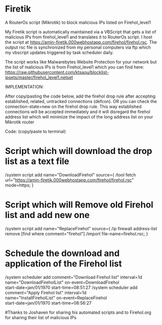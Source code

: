 # Firetik
A RouterOs script (Mikrotik) to block malicious IPs listed on Firehol_level1



My Firetik script is automatically maintained via a VBScript that gets a list of malicious IPs from firehol_level1 
and translates it to RouterOs script. I host the script at https://amin-firetik.000webhostapp.com/firehol/firehol.rsc. 
The output rsc file is synchronized from my personal computers via ftp which my vbscript updates triggered by task scheduler daily. 

The script works like Malwarebytes Website Protection for your network but the list of malicious IPs is from Firehol_level1
which you can find here: https://raw.githubusercontent.com/ktsaou/blocklist-ipsets/master/firehol_level1.netset

IMPLEMENTATION:

After copy/pasting the code below, add the firehol drop rule after accepting established, related, untracked connections (defcon). 
OR you can check the connection-state=new on the firehol drop rule. 
This way established connections will be accepted immediately and it will disregard the firehol address list which will minimize
the impact of the long address list on your Mikrotik router

Code: (copy/paste to terminal)
# Script which will download the drop list as a text file
/system script add name="DownloadFirehol" source={
/tool fetch url="https://amin-firetik.000webhostapp.com/firehol/firehol.rsc" mode=https;
}

# Script which will Remove old Firehol list and add new one
/system script add name="ReplaceFirehol" source={
/ip firewall address-list remove [find where comment="firehol"]
/import file-name=firehol.rsc;
}

# Schedule the download and application of the Firehol list
/system scheduler add comment="Download Firehol list" interval=1d \
name="DownloadFireholList" on-event=DownloadFirehol \
start-date=jan/01/1970 start-time=08:51:27
/system scheduler add comment="Apply Firehol list" interval=1d \
name="InstallFireholList" on-event=ReplaceFirehol \
start-date=jan/01/1970 start-time=08:56:27

#Thanks to Joshaven for sharing his automated scripts and to Firehol.org for sharing their list of malicious IPs
